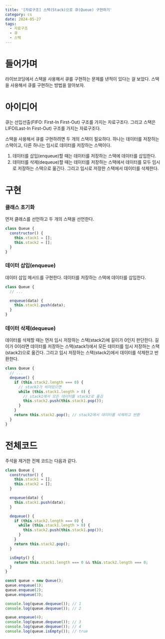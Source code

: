 ```yaml
---
title: '[자료구조] 스택(Stack)으로 큐(Queue) 구현하기'
category: cs
date: 2024-05-27
tags:
  - 자료구조
  - 큐
  - 스택
---
```


# 들어가며

라이브코딩에서 스택을 사용해서 큐를 구현하는 문제를 낸적이 있다는 걸 보았다. 스택을 사용해서 큐를 구현하는 방법을 알아보자.

# 아이디어

큐는 선입선출(FIFO: First-In First-Out) 구조를 가지는 자료구조다. 그리고 스택은 LIFO(Last-In First-Out) 구조를 가지는 자료구조다.

스택을 사용해서 큐를 구현하려면 두 개의 스택이 필요하다. 하나는 데이터를 저장하는 스택이고, 다른 하나는 임시로 데이터를 저장하는 스택이다.

1. 데이터를 삽입(enqueue)할 때는 데이터를 저장하는 스택에 데이터를 삽입한다.
2. 데이터를 삭제(dequeue)할 때는 데이터를 저장하는 스택에서 데이터를 모두 임시로 저장하는 스택으로 옮긴다. 그리고 임시로 저장한 스택에서 데이터를 삭제한다.

# 구현

### 클래스 초기화

먼저 클래스를 선언하고 두 개의 스택을 선언한다.

```js
class Queue {
  constructor() {
    this.stack1 = [];
    this.stack2 = [];
  }
}
```

### 데이터 삽입(enqueue)

데이터 삽입 메서드를 구현한다. 데이터를 저장하는 스택에 데이터를 삽입한다.

```js
class Queue {
  // ...

  enqueue(data) {
    this.stack1.push(data);
  }
}
```

### 데이터 삭제(dequeue)

데이터를 삭제할 때는 먼저 임시 저장하는 스택(stack2)에 길이가 0인지 판단한다. 길이가 0이라면 데이터를 저장하는 스택(stack1)에서 모든 데이터를 임시 저장하는 스택(stack2)으로 옮긴다. 그리고 임시 저장하는 스택(stack2)에서 데이터를 삭제한고 반환한다.

```js
class Queue {
  // ...
  dequeue() {
    if (this.stack2.length === 0) {
      // stack2가 비어있으면
      while (this.stack1.length > 0) {
        // stack1에서 모든 데이터를 stack2로 옮김
        this.stack2.push(this.stack1.pop());
      }
    }
    return this.stack2.pop(); // stack2에서 데이터를 삭제하고 반환
  }
}
```

# 전체코드

주석을 제거한 전체 코드는 다음과 같다.

```js
class Queue {
  constructor() {
    this.stack1 = [];
    this.stack2 = [];
  }

  enqueue(data) {
    this.stack1.push(data);
  }

  dequeue() {
    if (this.stack2.length === 0) {
      while (this.stack1.length > 0) {
        this.stack2.push(this.stack1.pop());
      }
    }
    return this.stack2.pop();
  }

  isEmpty() {
    return this.stack1.length === 0 && this.stack2.length === 0;
  }
}

const queue = new Queue();
queue.enqueue(1);
queue.enqueue(2);
queue.enqueue(3);

console.log(queue.dequeue()); // 1
console.log(queue.dequeue()); // 2

queue.enqueue(4);
console.log(queue.dequeue()); // 3
console.log(queue.dequeue()); // 4
console.log(queue.isEmpty()); // true
```
